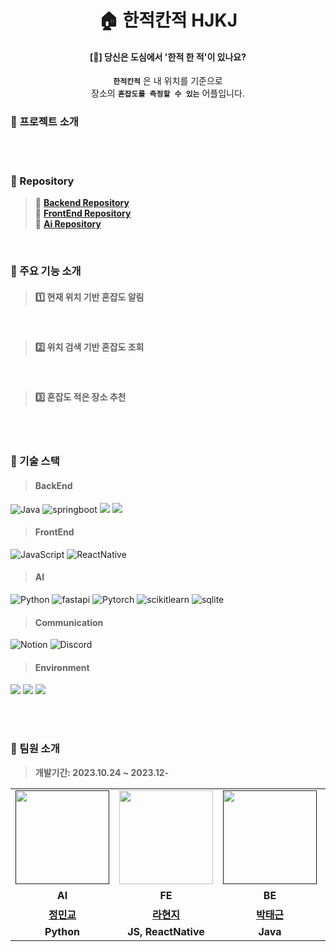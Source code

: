 <div align="center">
  
# 🏠 한적칸적 HJKJ

#### [🤔] 당신은 도심에서 '한적 한 적'이 있나요?


**`한적칸적`** 은 내 위치를 기준으로
<br> 장소의 **`혼잡도를 측정할 수 있는`** 어플입니다. 

</div>

### 🚩 프로젝트 소개
>
> 

<br>
<br>

### 🚩 Repository <br>
> 📑 **[Backend Repository](https://github.com/HanJuck-KanJuck/HJKJ-BE)** <br>
> 📑 **[FrontEnd Repository](https://github.com/HanJuck-KanJuck/HJKJ-FE)** <br>
> 📑 **[Ai Repository](https://github.com/HanJuck-KanJuck/HJKJ-AI)** <br>

<br>

### 🚩 주요 기능 소개
> #### 1️⃣ **현재 위치 기반 혼잡도 알림** <br>
>

<br>

> #### 2️⃣ **위치 검색 기반 혼잡도 조회** <br>
>

<br>

> #### 3️⃣ **혼잡도 적은 장소 추천** <br>
>

<br>
<br>

### 🚩 기술 스택
> #### BackEnd
![Java](https://img.shields.io/badge/java-007396?style=flat&logo=java&logoColor=white)
![springboot](https://img.shields.io/badge/springboot-6DB33F?style=flat&logo=springboot&logoColor=white)
<img src="https://img.shields.io/badge/mysql-4479A1?style=flat&logo=mysql&logoColor=white"> 
<img src="https://img.shields.io/badge/firebase-FFCA28?style=flat&logo=firebase&logoColor=white">
> #### FrontEnd
![JavaScript](https://img.shields.io/badge/JavaScript-F7DF1E?style=flat&logo=Javascript&logoColor=white)
![ReactNative](https://img.shields.io/badge/ReactNative-61DAFB?style=flat&logo=React&logoColor=white)
> #### AI
![Python](https://img.shields.io/badge/python-3776AB?style=flat&logo=python&logoColor=white)
![fastapi](https://img.shields.io/badge/fastapi-009688?style=flat&logo=fastapi&logoColor=white)
![Pytorch](https://img.shields.io/badge/Pytorch-EE4C2C?style=flat&logo=Pytorch&logoColor=white)
![scikitlearn](https://img.shields.io/badge/scikitlearn-F7931E?style=flat&logo=scikitlearn&logoColor=white)
![sqlite](https://img.shields.io/badge/sqlite-003857?style=flat&logo=sqlite&logoColor=white)

> #### Communication
![Notion](https://img.shields.io/badge/notion-000000?style=flat&logo=notion&logoColor=white)
![Discord](https://img.shields.io/badge/discord-5865F2?style=flat&logo=discord&logoColor=white)
> #### Environment
<img src="https://img.shields.io/badge/Intelii J-000000?style=flat&logo=intellijidea&logoColor=white"> <img src="https://img.shields.io/badge/vscode-007ACC?style=flat&logo=vscode&logoColor=white"> <img src="https://img.shields.io/badge/GitHub-000000?style=flat&logo=github&logoColor=white">

<br>
<br>


### 🚩 팀원 소개
> **개발기간: 2023.10.24 ~ 2023.12-**

<table>
  <tr>
    <td align="center"><a href=""><img src="https://avatars.githubusercontent.com/u/141614581?v=4" width="150px;" alt="">
    <td align="center"><a href="https://github.com/raxchaz"><img src="https://avatars.githubusercontent.com/raxchaz" width="150px;" alt="">
    <td align="center"><a href=""><img src="https://avatars.githubusercontent.com/u/114653516?v=4" width="150px;" alt="">
    <td align="center"><a href="https://github.com/MinSooC"><img src="https://avatars.githubusercontent.com/u/141614581?v=4" width="150px;" alt="">
  </tr>
      
  <tr>
    <td align="center"><strong>AI</strong></td>
    <td align="center"><strong>FE</strong></td>
    <td align="center"><strong>BE</strong></td>
    <td align="center"><strong>기획</strong></td>
  </tr>
      
  <tr>
    <td align="center"><a href="https://github.com/MinkyoJeong1"><b>정민교</b></td>
    <td align="center"><a href="https://github.com/raxchaz"><b>라현지</b></td>
    <td align="center"><a href="https://github.com/taegeun-park0525"><b>박태근</b></td>
    <td align="center"><a href="https://github.com/MinSooC"><b>김현미</b></td>
  </tr>

  <tr>
    <td align="center"><strong>Python</strong></td>
    <td align="center"><strong>JS, ReactNative</strong></td>
    <td align="center"><strong>Java</strong></td>
    <td align="center"><strong>Python</strong></td>
  </tr>
</table>
<br>



